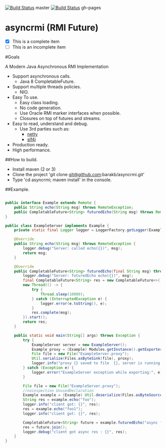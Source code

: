 [![Build Status](https://travis-ci.org/barakb/asyncrmi.svg?branch=master)](https://travis-ci.org/barakb/asyncrmi) master
[![Build Status](https://travis-ci.org/barakb/asyncrmi.svg?branch=gh-pages)](https://github.com/barakb/asyncrmi/tree/gh-pages) gh-pages

asyncrmi (RMI Future)
=====================

- [x] This is a complete item
- [ ] This is an incomplete item

#Goals

A Modern Java Asynchronous RMI Implementation

- Support asynchronous calls.
    * Java 8 CompletableFuture.
- Support multiple threads policies.
    * NIO.
- Easy To use.
    * Easy class loading.
    * No code generation.
    * Use Oracle RMI marker interfaces when possible.
    * Closures on top of futures and streams.
- Easy to read, understand and debug.
     * Use 3rd parties such as:
        + [netty](http://netty.io/)
        + [slf4j](http://www.slf4j.org/)
- Production ready.
- High performance.


##How to build.

- Install maven (2 or 3)
- Clone the project 'git clone git@github.com:barakb/asyncrmi.git'
- Type 'cd asyncrmi; maven install' in the console.

##Example.

```java

public interface Example extends Remote {
    public String echo(String msg) throws RemoteException;
    public CompletableFuture<String> futuredEcho(String msg) throws RemoteException;
}

public class ExampleServer implements Example {
    private static final Logger logger = LoggerFactory.getLogger(ExampleServer.class);

    @Override
    public String echo(String msg) throws RemoteException {
        logger.debug("Server: called echo({})", msg);
        return msg;
    }

    @Override
    public CompletableFuture<String> futuredEcho(final String msg) throws RemoteException {
        logger.debug("Server: futuredEcho echo({})", msg);
        final CompletableFuture<String> res = new CompletableFuture<>();
        new Thread(() -> {
            try {
                Thread.sleep(10000);
            } catch (InterruptedException e) {
                logger.error(e.toString(), e);
            }
            res.complete(msg);
        }).start();
        return res;
    }

    public static void main(String[] args) throws Exception {
        try {
            ExampleServer server = new ExampleServer();
            Example proxy = (Example) Modules.getInstance().getExporter().export(server);
            File file = new File("ExampleServer.proxy");
            Util.serialize(Files.asByteSink(file), proxy);
            logger.info("proxy {} saved to file  {}, server is running at: {}:{}", proxy, file.getAbsolutePath());
        } catch (Exception e) {
            logger.error("ExampleServer exception while exporting:", e);
        }

        File file = new File("ExampleServer.proxy");
        //noinspection UnusedDeclaration
        Example example = (Example) Util.deserialize(Files.asByteSource(file));
        String res = example.echo("foo");
        logger.info("client got: {}", res);
        res = example.echo("foo1");
        logger.info("client got: {}", res);

        CompletableFuture<String> future = example.futuredEcho("async foo");
        res = future.join();
        logger.debug("client got async res : {}", res);
    }
}
```